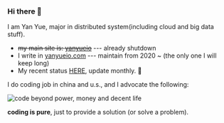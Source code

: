 ### Hi there 👋

I am Yan Yue, major in distributed system(including cloud and big data stuff).

* <del>my main site is: [yanyueio](https://yanyueio.com)</del> --- already shutdown
* I write in [yanyueio.com](https://major.yanyueio.com/) --- maintain from 2020 ~ (the only one I will keep long)
* My recent status [HERE](https://major.yanyueio.com/recent/), update monthly. 🌝

I do coding job in china and u.s., and I advocate the following:

![code beyond power, money and decent life](https://cdn.yanyueio.com/github/coding.png)


**coding is pure**, just to provide a solution (or solve a problem). 
